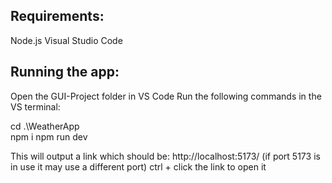 ## Requirements:

Node.js
Visual Studio Code


## Running the app:

Open the GUI-Project folder in VS Code
Run the following commands in the VS terminal:

cd .\WeatherApp\
npm i
npm run dev

This will output a link which should be:
http://localhost:5173/ (if port 5173 is in use it may use a different port)
ctrl + click the link to open it

